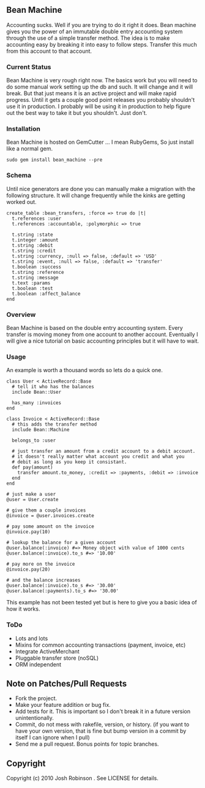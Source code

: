 ## Bean Machine

Accounting sucks. Well if you are trying to do it right it does. Bean machine gives you the power of an immutable double entry accounting system through the use of a simple transfer method. The idea is to make accounting easy by breaking it into easy to follow steps. Transfer this much from this account to that account.

### Current Status

Bean Machine is very rough right now. The basics work but you will need to do some manual work setting up the db and such. It will change and it will break. But that just means it is an active project and will make rapid progress. Until it gets a couple good point releases you probably shouldn't use it in production. I probably will be using it in production to help figure out the best way to take it but you shouldn't. Just don't.

### Installation

Bean Machine is hosted on GemCutter ... I mean RubyGems, So just install like a normal gem.

    sudo gem install bean_machine --pre
    
### Schema

Until nice generators are done you can manually make a migration with the following structure. It will change frequently while the kinks are getting worked out.

    create_table :bean_transfers, :force => true do |t|
      t.references :user
      t.references :accountable, :polymorphic => true

      t.string :state
      t.integer :amount
      t.string :debit
      t.string :credit
      t.string :currency, :null => false, :default => 'USD'
      t.string :event, :null => false, :default => 'transfer'
      t.boolean :success
      t.string :reference
      t.string :message
      t.text :params
      t.boolean :test
      t.boolean :affect_balance
    end
    
### Overview

Bean Machine is based on the double entry accounting system. Every transfer is moving money from one account to another account. Eventually I will give a nice tutorial on basic accounting principles but it will have to wait.
    
### Usage

An example is worth a thousand words so lets do a quick one.

    class User < ActiveRecord::Base
      # tell it who has the balances
      include Bean::User
      
      has_many :invoices
    end
      
    class Invoice < ActiveRecord::Base
      # this adds the transfer method
      include Bean::Machine
      
      belongs_to :user
      
      # just transfer an amount from a credit account to a debit account.
      # it doesn't really matter what account you credit and what you
      # debit as long as you keep it consistant.
      def pay(amount)
        transfer amount.to_money, :credit => :payments, :debit => :invoice
      end
    end
    
    # just make a user
    @user = User.create
    
    # give them a couple invoices
    @invoice = @user.invoices.create
    
    # pay some amount on the invoice
    @invoice.pay(10)
    
    # lookup the balance for a given account
    @user.balance(:invoice) #=> Money object with value of 1000 cents
    @user.balance(:invoice).to_s #=> '10.00'

    # pay more on the invoice
    @invoice.pay(20)
    
    # and the balance increases
    @user.balance(:invoice).to_s #=> '30.00' 
    @user.balance(:payments).to_s #=> '30.00' 

    
This example has not been tested yet but is here to give you a basic idea of how it works.
    
    
### ToDo

- Lots and lots
- Mixins for common accounting transactions (payment, invoice, etc)
- Integrate ActiveMerchant
- Pluggable transfer store (noSQL)
- ORM independent

## Note on Patches/Pull Requests
 
* Fork the project.
* Make your feature addition or bug fix.
* Add tests for it. This is important so I don't break it in a
  future version unintentionally.
* Commit, do not mess with rakefile, version, or history.
  (if you want to have your own version, that is fine but
   bump version in a commit by itself I can ignore when I pull)
* Send me a pull request. Bonus points for topic branches.

## Copyright

Copyright (c) 2010 Josh Robinson . See LICENSE for details.